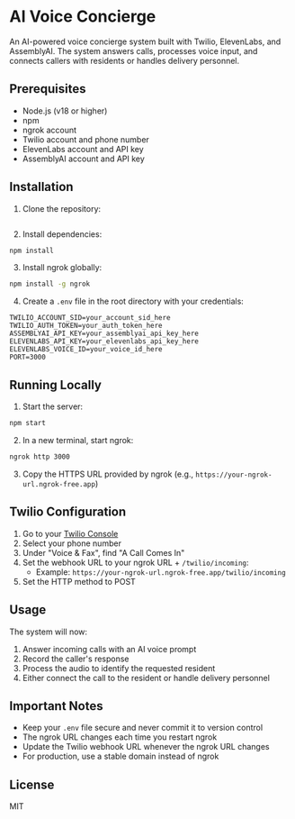 # AI Voice Concierge

An AI-powered voice concierge system built with Twilio, ElevenLabs, and AssemblyAI. The system answers calls, processes voice input, and connects callers with residents or handles delivery personnel.

## Prerequisites

- Node.js (v18 or higher)
- npm
- ngrok account
- Twilio account and phone number
- ElevenLabs account and API key
- AssemblyAI account and API key

## Installation

1. Clone the repository:
```bash

```

2. Install dependencies:
```bash
npm install
```

3. Install ngrok globally:
```bash
npm install -g ngrok
```

4. Create a `.env` file in the root directory with your credentials:
```env
TWILIO_ACCOUNT_SID=your_account_sid_here
TWILIO_AUTH_TOKEN=your_auth_token_here
ASSEMBLYAI_API_KEY=your_assemblyai_api_key_here
ELEVENLABS_API_KEY=your_elevenlabs_api_key_here
ELEVENLABS_VOICE_ID=your_voice_id_here
PORT=3000
```

## Running Locally

1. Start the server:
```bash
npm start
```

2. In a new terminal, start ngrok:
```bash
ngrok http 3000
```

3. Copy the HTTPS URL provided by ngrok (e.g., `https://your-ngrok-url.ngrok-free.app`)

## Twilio Configuration

1. Go to your [Twilio Console](https://console.twilio.com)
2. Select your phone number
3. Under "Voice & Fax", find "A Call Comes In"
4. Set the webhook URL to your ngrok URL + `/twilio/incoming`:
   - Example: `https://your-ngrok-url.ngrok-free.app/twilio/incoming`
5. Set the HTTP method to POST

## Usage

The system will now:
1. Answer incoming calls with an AI voice prompt
2. Record the caller's response
3. Process the audio to identify the requested resident
4. Either connect the call to the resident or handle delivery personnel

## Important Notes

- Keep your `.env` file secure and never commit it to version control
- The ngrok URL changes each time you restart ngrok
- Update the Twilio webhook URL whenever the ngrok URL changes
- For production, use a stable domain instead of ngrok

## License

MIT
